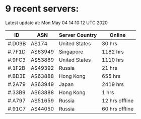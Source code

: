 # 9 recent servers:

Latest update at: Mon May 04 14:10:12 UTC 2020

| ID | ASN | Server Country | Online |
| -- | --- | -------------- | ------ |
| #.D09B | AS174 | United States | 30 hrs |
| #.7F1D | AS63949 | Singapore | 1182 hrs |
| #.9FC3 | AS53889 | United States | 1110 hrs |
| #.1F2B | AS49392 | Russia | 21 hrs |
| #.BD3E | AS63888 | Hong Kong | 655 hrs |
| #.2A79 | AS63949 | Japan | 2419 hrs |
| #.33B9 | AS63888 | Hong Kong | 1 hrs |
| #.A797 | AS51659 | Russia | 12 hrs offline |
| #.91C7 | AS44050 | Russia | 60 hrs offline |

